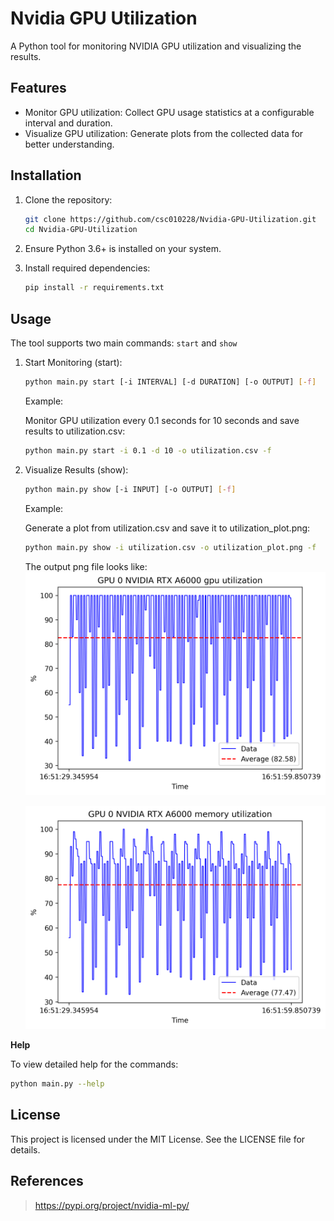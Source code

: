 # Nvidia GPU Utilization

A Python tool for monitoring NVIDIA GPU utilization and visualizing the results.

## Features

*   Monitor GPU utilization: Collect GPU usage statistics at a configurable interval and duration.
*   Visualize GPU utilization: Generate plots from the collected data for better understanding.

## Installation

1.   Clone the repository:

     ```bash
     git clone https://github.com/csc010228/Nvidia-GPU-Utilization.git
     cd Nvidia-GPU-Utilization
     ```

2.   Ensure Python 3.6+ is installed on your system.

3.   Install required dependencies:

     ```bash
     pip install -r requirements.txt
     ```

## Usage

The tool supports two main commands: `start` and `show`

1.   Start Monitoring (start):

     ```bash
     python main.py start [-i INTERVAL] [-d DURATION] [-o OUTPUT] [-f]
     ```

     Example: 
     
     Monitor GPU utilization every 0.1 seconds for 10 seconds and save results to utilization.csv:

     ``````bash
     python main.py start -i 0.1 -d 10 -o utilization.csv -f
     ``````

2.   Visualize Results (show): 

     ```bash
     python main.py show [-i INPUT] [-o OUTPUT] [-f]
     ```

     Example: 

     Generate a plot from utilization.csv and save it to utilization_plot.png:

     ```bash
     python main.py show -i utilization.csv -o utilization_plot.png -f
     ```

     The output png file looks like:
     <img src="./samples/test GPU 0 NVIDIA RTX A6000 gpu utilization.png" alt="sample-output"/>

     <img src="./samples/test GPU 0 NVIDIA RTX A6000 memory utilization.png" alt="sample-output"/>

**Help**

To view detailed help for the commands:

```bash
python main.py --help
```



## License

This project is licensed under the MIT License. See the LICENSE file for details.



## References

> https://pypi.org/project/nvidia-ml-py/